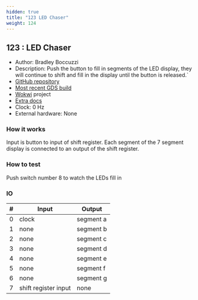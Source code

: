 ```yaml
---
hidden: true
title: "123 LED Chaser"
weight: 124
---
```


## 123 : LED Chaser

* Author: Bradley Boccuzzi
* Description: Push the button to fill in segments of the LED display, they will continue to shift and fill in the display until the button is released.`
* [GitHub repository](https://github.com/DaveyPocket/chaser_tt2)
* [Most recent GDS build](https://github.com/DaveyPocket/chaser_tt2/actions/runs/3599130372)
* [Wokwi](https://wokwi.com/projects/341178481588044372) project
* [Extra docs]()
* Clock: 0 Hz
* External hardware: None



### How it works

Input is button to input of shift register. Each segment of the 7 segment display is connected to an output of the shift register.

### How to test

Push switch number 8 to watch the LEDs fill in

### IO

| # | Input        | Output       |
|---|--------------|--------------|
| 0 | clock  | segment a |
| 1 | none  | segment b |
| 2 | none  | segment c |
| 3 | none  | segment d |
| 4 | none  | segment e |
| 5 | none  | segment f |
| 6 | none  | segment g |
| 7 | shift register input  | none |
